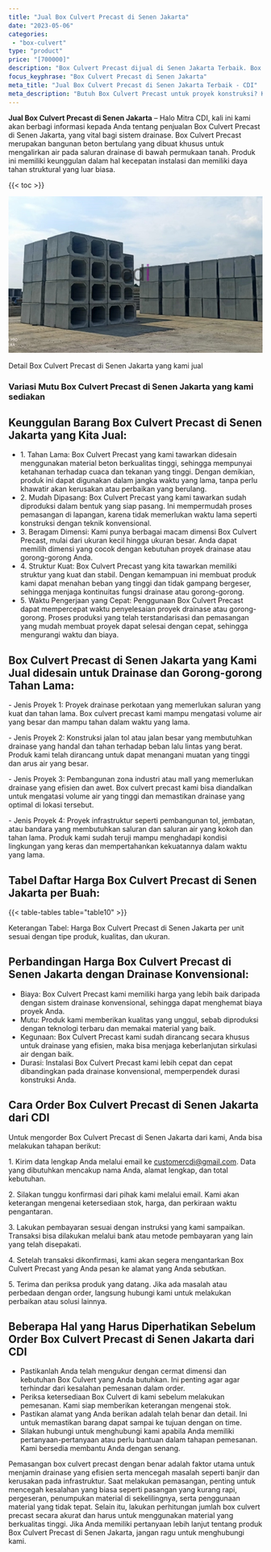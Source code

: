 ```yaml
---
title: "Jual Box Culvert Precast di Senen Jakarta"
date: "2023-05-06"
categories:
 - "box-culvert"
type: "product"
price: "[700000]"
description: "Box Culvert Precast dijual di Senen Jakarta Terbaik. Box Culvert Precast ini merupakan pilihan prima dalam proyek pembangunan sebagai saluran drainase yang handal dan berkualitas tinggi. Hubungi kami untuk konsultasi mendalam."
focus_keyphrase: "Box Culvert Precast di Senen Jakarta"
meta_title: "Jual Box Culvert Precast di Senen Jakarta Terbaik - CDI"
meta_description: "Butuh Box Culvert Precast untuk proyek konstruksi? Kami adalah solusi tepat dengan penawaran kompetitif. Segera hubungi kami."
---
```


**Jual Box Culvert Precast di Senen Jakarta** – Halo Mitra CDI, kali ini kami akan berbagi informasi kepada Anda tentang penjualan Box Culvert Precast di Senen Jakarta, yang vital bagi sistem drainase. Box Culvert Precast merupakan bangunan beton bertulang yang dibuat khusus untuk mengalirkan air pada saluran drainase di bawah permukaan tanah. Produk ini memiliki keunggulan dalam hal kecepatan instalasi dan memiliki daya tahan struktural yang luar biasa.

{{< toc >}}

![Jual Box Culvert Precast di Senen Jakarta](/images/box-culvert/box-culvert-31.jpg)

Detail Box Culvert Precast di Senen Jakarta yang kami jual

### Variasi Mutu Box Culvert Precast di Senen Jakarta yang kami sediakan 

## Keunggulan Barang Box Culvert Precast di Senen Jakarta yang Kita Jual:

*   1\. Tahan Lama: Box Culvert Precast yang kami tawarkan didesain menggunakan material beton berkualitas tinggi, sehingga mempunyai ketahanan terhadap cuaca dan tekanan yang tinggi. Dengan demikian, produk ini dapat digunakan dalam jangka waktu yang lama, tanpa perlu khawatir akan kerusakan atau perbaikan yang berulang.
*   2\. Mudah Dipasang: Box Culvert Precast yang kami tawarkan sudah diproduksi dalam bentuk yang siap pasang. Ini mempermudah proses pemasangan di lapangan, karena tidak memerlukan waktu lama seperti konstruksi dengan teknik konvensional.
*   3\. Beragam Dimensi: Kami punya berbagai macam dimensi Box Culvert Precast, mulai dari ukuran kecil hingga ukuran besar. Anda dapat memilih dimensi yang cocok dengan kebutuhan proyek drainase atau gorong-gorong Anda.
*   4\. Struktur Kuat: Box Culvert Precast yang kita tawarkan memiliki struktur yang kuat dan stabil. Dengan kemampuan ini membuat produk kami dapat menahan beban yang tinggi dan tidak gampang bergeser, sehingga menjaga kontinuitas fungsi drainase atau gorong-gorong.
*   5\. Waktu Pengerjaan yang Cepat: Penggunaan Box Culvert Precast dapat mempercepat waktu penyelesaian proyek drainase atau gorong-gorong. Proses produksi yang telah terstandarisasi dan pemasangan yang mudah membuat proyek dapat selesai dengan cepat, sehingga mengurangi waktu dan biaya.

## Box Culvert Precast di Senen Jakarta yang Kami Jual didesain untuk Drainase dan Gorong-gorong Tahan Lama:

\- Jenis Proyek 1: Proyek drainase perkotaan yang memerlukan saluran yang kuat dan tahan lama. Box culvert precast kami mampu mengatasi volume air yang besar dan mampu tahan dalam waktu yang lama.

\- Jenis Proyek 2: Konstruksi jalan tol atau jalan besar yang membutuhkan drainase yang handal dan tahan terhadap beban lalu lintas yang berat. Produk kami telah dirancang untuk dapat menangani muatan yang tinggi dan arus air yang besar.

\- Jenis Proyek 3: Pembangunan zona industri atau mall yang memerlukan drainase yang efisien dan awet. Box culvert precast kami bisa diandalkan untuk mengatasi volume air yang tinggi dan memastikan drainase yang optimal di lokasi tersebut.

\- Jenis Proyek 4: Proyek infrastruktur seperti pembangunan tol, jembatan, atau bandara yang membutuhkan saluran dan saluran air yang kokoh dan tahan lama. Produk kami sudah teruji mampu menghadapi kondisi lingkungan yang keras dan mempertahankan kekuatannya dalam waktu yang lama.

## Tabel Daftar Harga Box Culvert Precast di Senen Jakarta per Buah:

{{< table-tables table="table10" >}}

Keterangan Tabel: Harga Box Culvert Precast di Senen Jakarta per unit sesuai dengan tipe produk, kualitas, dan ukuran.

## Perbandingan Harga Box Culvert Precast di Senen Jakarta dengan Drainase Konvensional:

*   Biaya: Box Culvert Precast kami memiliki harga yang lebih baik daripada dengan sistem drainase konvensional, sehingga dapat menghemat biaya proyek Anda.
*   Mutu: Produk kami memberikan kualitas yang unggul, sebab diproduksi dengan teknologi terbaru dan memakai material yang baik.
*   Kegunaan: Box Culvert Precast kami sudah dirancang secara khusus untuk drainase yang efisien, maka bisa menjaga keberlanjutan sirkulasi air dengan baik.
*   Durasi: Instalasi Box Culvert Precast kami lebih cepat dan cepat dibandingkan pada drainase konvensional, memperpendek durasi konstruksi Anda.

## Cara Order Box Culvert Precast di Senen Jakarta dari CDI

Untuk mengorder Box Culvert Precast di Senen Jakarta dari kami, Anda bisa melakukan tahapan berikut:

1\.  Kirim data lengkap Anda melalui email ke customercdi@gmail.com. Data yang dibutuhkan mencakup nama Anda, alamat lengkap, dan total kebutuhan.

2\.  Silakan tunggu konfirmasi dari pihak kami melalui email. Kami akan keterangan mengenai ketersediaan stok, harga, dan perkiraan waktu pengantaran.

3\.  Lakukan pembayaran sesuai dengan instruksi yang kami sampaikan. Transaksi bisa dilakukan melalui bank atau metode pembayaran yang lain yang telah disepakati.

4\.  Setelah transaksi dikonfirmasi, kami akan segera mengantarkan Box Culvert Precast yang Anda pesan ke alamat yang Anda sebutkan.

5\.  Terima dan periksa produk yang datang. Jika ada masalah atau perbedaan dengan order, langsung hubungi kami untuk melakukan perbaikan atau solusi lainnya.

## Beberapa Hal yang Harus Diperhatikan Sebelum Order Box Culvert Precast di Senen Jakarta dari CDI

*   Pastikanlah Anda telah mengukur dengan cermat dimensi dan kebutuhan Box Culvert yang Anda butuhkan. Ini penting agar agar terhindar dari kesalahan pemesanan dalam order.
*   Periksa ketersediaan Box Culvert di kami sebelum melakukan pemesanan. Kami siap memberikan keterangan mengenai stok.
*   Pastikan alamat yang Anda berikan adalah telah benar dan detail. Ini untuk memastikan barang dapat sampai ke tujuan dengan on time.
*   Silakan hubungi untuk menghubungi kami apabila Anda memiliki pertanyaan-pertanyaan atau perlu bantuan dalam tahapan pemesanan. Kami bersedia membantu Anda dengan senang.

Pemasangan box culvert precast dengan benar adalah faktor utama untuk menjamin drainase yang efisien serta mencegah masalah seperti banjir dan kerusakan pada infrastruktur. Saat melakukan pemasangan, penting untuk mencegah kesalahan yang biasa seperti pasangan yang kurang rapi, pergeseran, penumpukan material di sekelilingnya, serta penggunaan material yang tidak tepat. Selain itu, lakukan perhitungan jumlah box culvert precast secara akurat dan harus untuk menggunakan material yang berkualitas tinggi. Jika Anda memiliki pertanyaan lebih lanjut tentang produk Box Culvert Precast di Senen Jakarta, jangan ragu untuk menghubungi kami.